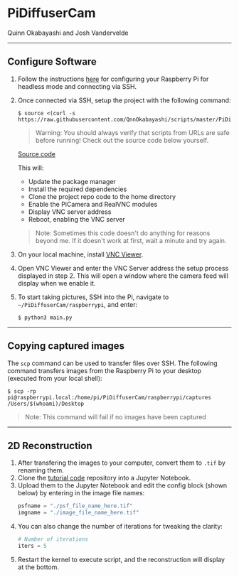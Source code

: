 # PiDiffuserCam

Quinn Okabayashi and Josh Vandervelde
___
## Configure Software
1. Follow the instructions [here](https://github.com/QnnOkabayashi/scripts/blob/master/HeadlessPi/README.md) for configuring your Raspberry Pi for headless mode and connecting via SSH.

2. Once connected via SSH, setup the project with the following command:
    ```
    $ source <(curl -s https://raw.githubusercontent.com/QnnOkabayashi/scripts/master/PiDiffuserCam/setup.sh)
    ```
    > Warning: You should always verify that scripts from URLs are safe before running! Check out the source code below yourself.

    [Source code](https://github.com/QnnOkabayashi/scripts/blob/master/PiDiffuserCam/setup.sh)

    This will:
    * Update the package manager
    * Install the required dependencies
    * Clone the project repo code to the home directory
    * Enable the PiCamera and RealVNC modules
    * Display VNC server address
    * Reboot, enabling the VNC server
    > Note: Sometimes this code doesn't do anything for reasons beyond me. If it doesn't work at first, wait a minute and try again.

3. On your local machine, install [VNC Viewer](https://www.realvnc.com/en/connect/download/viewer/).

4. Open VNC Viewer and enter the VNC Server address the setup process displayed in step 2. This will open a window where the camera feed will display when we enable it.

5. To start taking pictures, SSH into the Pi, navigate to `~/PiDiffuserCam/raspberrypi`, and enter:
    ```
    $ python3 main.py
    ```
___
## Copying captured images
The `scp` command can be used to transfer files over SSH. The following command transfers images from the Raspberry Pi to your desktop (executed from your local shell):
```
$ scp -rp pi@raspberrypi.local:/home/pi/PiDiffuserCam/raspberrypi/captures /Users/$(whoami)/Desktop
```
> Note: This command will fail if no images have been captured

___
## 2D Reconstruction
1. After transfering the images to your computer, convert them to `.tif` by renaming them.
2. Clone the [tutorial code](https://github.com/Waller-Lab/DiffuserCam-Tutorial) repository into a Jupyter Notebook.
2. Upload them to the Jupyter Notebook and edit the config block (shown below) by entering in the image file names:
    ```python
    psfname = "./psf_file_name_here.tif"
    imgname = "./image_file_name_here.tif"
    ```
3. You can also change the number of iterations for tweaking the clarity:
    ```python
    # Number of iterations
    iters = 5
    ```
4. Restart the kernel to execute script, and the reconstruction will display at the bottom.